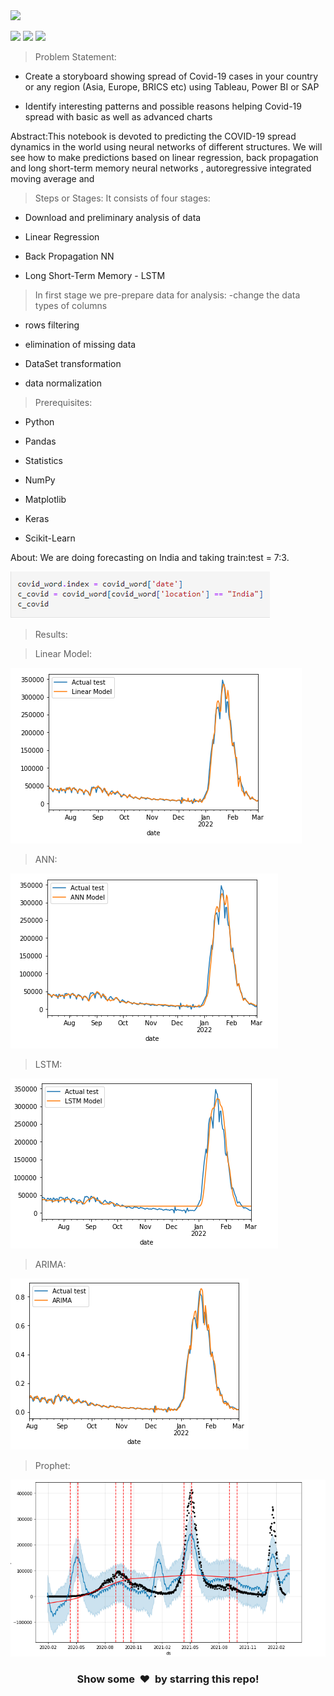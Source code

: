 <img height="27" src="https://img.shields.io/badge/Timeline Analysis: COVID 19 -Level  Intermediate-orange.svg?&style=for-the-badge&logo=TheSparksFoundation&logoColor=blue"/>
<br>


![](https://img.shields.io/badge/Programming_Language-Python-blue.svg)
![](https://img.shields.io/badge/Main_Tool_Used-Jupyter_Notebook-orange.svg)
![](https://img.shields.io/badge/Status-Complete-green.svg)

> Problem Statement:
- Create a storyboard showing spread of Covid-19 cases in your country or any
region (Asia, Europe, BRICS etc) using Tableau, Power BI or SAP <br>

- Identify interesting patterns and possible reasons helping Covid-19 spread with
basic as well as advanced charts 

Abstract:This notebook is devoted to predicting the COVID-19 spread dynamics in the world using neural networks of different structures. We will see how to make predictions based on linear regression, back propagation and long short-term memory neural networks , autoregressive integrated moving average and 

>Steps or Stages:
>It consists of four stages:
- Download and preliminary analysis of data

- Linear Regression

- Back Propagation NN

- Long Short-Term Memory - LSTM

>In first stage we pre-prepare data for analysis:
-change the data types of columns

- rows filtering

- elimination of missing data

- DataSet transformation

- data normalization

>Prerequisites:
- Python

- Pandas

- Statistics

- NumPy

- Matplotlib

- Keras

- Scikit-Learn

About: We are doing forecasting on India and taking train:test = 7:3.

![alt text](https://github.com/shivam-s16/Covid_Third_Wave_Forecasting/blob/main/results/country.png)

>Results:

>Linear Model:

![alt text](https://github.com/shivam-s16/Covid_Third_Wave_Forecasting/blob/main/results/linear1.png)

>ANN:

![alt text](https://github.com/shivam-s16/Covid_Third_Wave_Forecasting/blob/main/results/ann.png)

>LSTM:

![alt text](https://github.com/shivam-s16/Covid_Third_Wave_Forecasting/blob/main/results/lstm.png)

>ARIMA:

![alt text](https://github.com/shivam-s16/Covid_Third_Wave_Forecasting/blob/main/results/arima.png)

>Prophet:

![alt text](https://github.com/shivam-s16/Covid_Third_Wave_Forecasting/blob/main/results/prophet.png)

<h3 align="center">Show some &nbsp;❤️&nbsp; by starring this repo! </h3>
